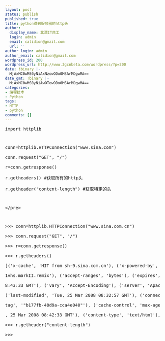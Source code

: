 ```yaml
---
layout: post
status: publish
published: true
title: python得到服务器的http头
author:
  display_name: 北漂IT民工
  login: admin
  email: calidion@gmail.com
  url: ''
author_login: admin
author_email: calidion@gmail.com
wordpress_id: 200
wordpress_url: http://www.3gcnbeta.com/wordpress/?p=200
date: !binary |-
  MjAxMC0wMS0yNiAxNzowODo0MSArMDgwMA==
date_gmt: !binary |-
  MjAxMC0wMS0yNiAwOTowODo0MSArMDgwMA==
categories:
- 编程技术
- Python
tags:
- HTTP
- python
comments: []
---
```

<pre name="code" class="py">
import httplib</p>
<p>conn=httplib.HTTPConnection("www.sina.com")<br />
conn.request("GET", "&#47;")<br />
r=conn.getresponse()<br />
r.getheaders() #获取所有的http头<br />
r.getheader("content-length") #获取特定的头</p>
<p><&#47;pre></p>
<p>>>> conn=httplib.HTTPConnection("www.sina.com.cn")<br />
>>> conn.request("GET", "&#47;")<br />
>>> r=conn.getresponse()<br />
>>> r.getheaders()<br />
[('x-cache', 'HIT from sh-9.sina.com.cn'), ('x-powered-by', 'mod_xlayout_jh&#47;0.0.<br />
1vhs.markII.remix'), ('accept-ranges', 'bytes'), ('expires', 'Tue, 25 Mar 2008 0<br />
8:43:33 GMT'), ('vary', 'Accept-Encoding'), ('server', 'Apache&#47;2.0.54 (Unix)'),<br />
('last-modified', 'Tue, 25 Mar 2008 08:32:57 GMT'), ('connection', 'close'), ('e<br />
tag', '"b177fb-48d9a-cca4e040"'), ('cache-control', 'max-age=60'), ('date', 'Tue<br />
, 25 Mar 2008 08:42:33 GMT'), ('content-type', 'text&#47;html'), ('age', '54')]<br />
>>> r.getheader("content-length")<br />
>>></p>
